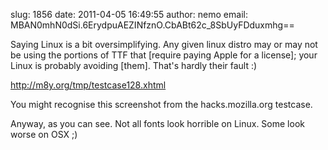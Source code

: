 slug:    1856
date:    2011-04-05 16:49:55
author:  nemo
email:   MBAN0mhN0dSi.6ErydpuAEZINfznO.CbABt62c_8SbUyFDduxmhg==

Saying Linux is a bit oversimplifying.  Any given linux distro may or
may not be using the portions of TTF that
[require paying Apple for a license]; your Linux is probably avoiding
[them].  That's hardly their fault :)

<a href="http://m8y.org/tmp/testcase128.xhtml">http://m8y.org/tmp/testcase128.xhtml</a>

You might recognise this screenshot from the hacks.mozilla.org testcase.

Anyway, as you can see. Not all fonts look horrible on Linux. Some
look worse on OSX ;)
